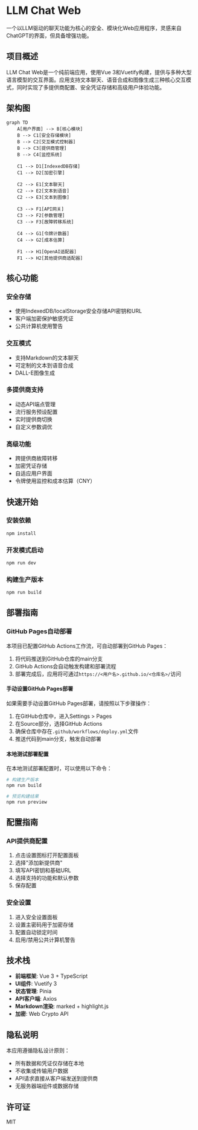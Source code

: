 # LLM Chat Web

一个以LLM驱动的聊天功能为核心的安全、模块化Web应用程序，灵感来自ChatGPT的界面，但具备增强功能。

## 项目概述

LLM Chat Web是一个纯前端应用，使用Vue 3和Vuetify构建，提供与多种大型语言模型的交互界面。应用支持文本聊天、语音合成和图像生成三种核心交互模式，同时实现了多提供商配置、安全凭证存储和高级用户体验功能。

## 架构图

```mermaid
graph TD
    A[用户界面] --> B[核心模块]
    B --> C1[安全存储模块]
    B --> C2[交互模式控制器]
    B --> C3[提供商管理]
    B --> C4[监控系统]
    
    C1 --> D1[IndexedDB存储]
    C1 --> D2[加密引擎]
    
    C2 --> E1[文本聊天]
    C2 --> E2[文本到语音]
    C2 --> E3[文本到图像]
    
    C3 --> F1[API网关]
    C3 --> F2[参数管理]
    C3 --> F3[故障转移系统]
    
    C4 --> G1[令牌计数器]
    C4 --> G2[成本估算]
    
    F1 --> H1[OpenAI适配器]
    F1 --> H2[其他提供商适配器]
```

## 核心功能

### 安全存储

- 使用IndexedDB/localStorage安全存储API密钥和URL
- 客户端加密保护敏感凭证
- 公共计算机使用警告

### 交互模式

- 支持Markdown的文本聊天
- 可定制的文本到语音合成
- DALL-E图像生成

### 多提供商支持

- 动态API端点管理
- 流行服务预设配置
- 实时提供商切换
- 自定义参数调优

### 高级功能

- 跨提供商故障转移
- 加密凭证存储
- 自适应用户界面
- 令牌使用监控和成本估算（CNY）

## 快速开始

### 安装依赖

```bash
npm install
```

### 开发模式启动

```bash
npm run dev
```

### 构建生产版本

```bash
npm run build
```

## 部署指南

### GitHub Pages自动部署

本项目已配置GitHub Actions工作流，可自动部署到GitHub Pages：

1. 将代码推送到GitHub仓库的main分支
2. GitHub Actions会自动触发构建和部署流程
3. 部署完成后，应用将可通过`https://<用户名>.github.io/<仓库名>/`访问

#### 手动设置GitHub Pages部署

如果需要手动设置GitHub Pages部署，请按照以下步骤操作：

1. 在GitHub仓库中，进入Settings > Pages
2. 在Source部分，选择GitHub Actions
3. 确保仓库中存在`.github/workflows/deploy.yml`文件
4. 推送代码到main分支，触发自动部署

#### 本地测试部署配置

在本地测试部署配置时，可以使用以下命令：

```bash
# 构建生产版本
npm run build

# 预览构建结果
npm run preview
```

## 配置指南

### API提供商配置

1. 点击设置图标打开配置面板
2. 选择"添加新提供商"
3. 填写API密钥和基础URL
4. 选择支持的功能和默认参数
5. 保存配置

### 安全设置

1. 进入安全设置面板
2. 设置主密码用于加密存储
3. 配置自动锁定时间
4. 启用/禁用公共计算机警告

## 技术栈

- **前端框架**: Vue 3 + TypeScript
- **UI组件**: Vuetify 3
- **状态管理**: Pinia
- **API客户端**: Axios
- **Markdown渲染**: marked + highlight.js
- **加密**: Web Crypto API

## 隐私说明

本应用遵循隐私设计原则：

- 所有数据和凭证仅存储在本地
- 不收集或传输用户数据
- API请求直接从客户端发送到提供商
- 无服务器端组件或数据存储

## 许可证

MIT
